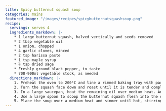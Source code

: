 ```yaml
---
title: Spicy butternut squash soup
categories: mains
featured_image: "/images/recipes/spicybutternutsquashsoup.png"
recipe:
  servings: serves 4
  ingredients_markdown: |-
    * 1 large butternut squash, halved vertically and seeds removed
    * 2 tbsp vegetable oil
    * 1 onion, chopped
    * 4 garlic cloves, minced
    * 2 tsp harissa paste
    * 1 tsp maple syrup
    * ½ tsp dried sage
    * Freshly ground black pepper, to taste
    * 700-900ml vegetable stock, as needed
  directions_markdown: |-
    1. Preheat the oven to 200°C and line a rimmed baking tray with parchment paper. Place the butternut squash on the tray and brush with 1 tbsp oil.
    2. Turn the squash face down and roast until it is tender and completely cooked through, about 40 to 50 minutes (the skin may brown at this point). Set aside until it’s cool enough to handle, about 10 minutes.
    3. In a large saucepan, heat the remaining oil over medium heat. Add the onion and cook for 3 to 4 minutes until softened, stirring frequently. Add the garlic and cook for another minute. Stir in the harissa paste, then remove from the heat.
    4. Use a large spoon to scoop the butternut squash flesh into the saucepan. Add the maple syrup, sage and some black pepper. Pour in half the vegetable stock. Blend with a hand blender until creamy. Add the remaining stock if needed. Season to taste.
    5. Place the soup over a medium heat and simmer until hot, stirring frequently. Serve topped with black pepper.
---
```

